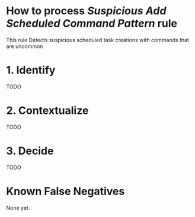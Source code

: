 # How to process *Suspicious Add Scheduled Command Pattern* rule
This rule Detects suspicious scheduled task creations with commands that are uncommon

# 1. Identify
TODO

# 2. Contextualize
TODO

# 3. Decide
TODO

# Known False Negatives
None yet.
